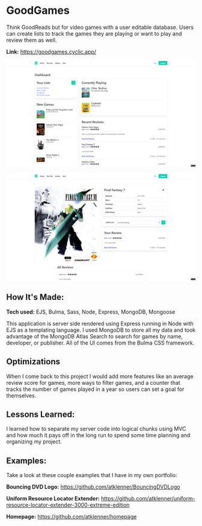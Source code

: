 # GoodGames

Think GoodReads but for video games with a user editable database. Users can create lists to track the games they are playing or want to play and review them as well.

**Link:** https://goodgames.cyclic.app/

![GoodGames user dashboard screenshot](https://github.com/atklenner/atklenner/blob/main/images/gg-dashboard.png)

![GoodGames game page screenshot](https://github.com/atklenner/atklenner/blob/main/images/gg-ff7-good.png)

## How It's Made:

**Tech used:** EJS, Bulma, Sass, Node, Express, MongoDB, Mongoose

This application is server side rendered using Express running in Node with EJS as a templating language. I used MongoDB to store all my data and took advantage of the MongoDB Atlas Search to search for games by name, developer, or publisher. All of the UI comes from the Bulma CSS framework.

## Optimizations

When I come back to this project I would add more features like an average review score for games, more ways to filter games, and a counter that tracks the number of games played in a year so users can set a goal for themselves.

## Lessons Learned:

I learned how to separate my server code into logical chunks using MVC and how much it pays off in the long run to spend some time planning and organizing my project.

## Examples:
Take a look at these couple examples that I have in my own portfolio:

**Bouncing DVD Logo:** https://github.com/atklenner/BouncingDVDLogo

**Uniform Resource Locator Extender:** https://github.com/atklenner/uniform-resource-locator-extender-3000-extreme-edition

**Homepage:** https://github.com/atklenner/homepage

